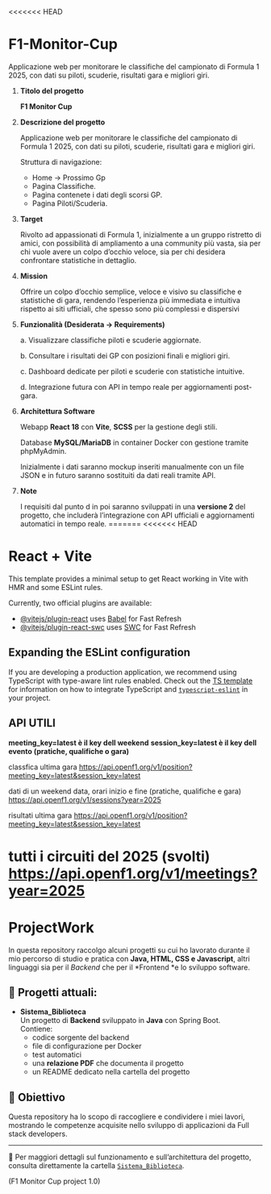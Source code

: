 <<<<<<< HEAD
# F1-Monitor-Cup
Applicazione web per monitorare le classifiche del campionato di Formula 1 2025, con dati su piloti, scuderie, risultati gara e migliori giri.

1. **Titolo del progetto**
    
    **F1 Monitor Cup**
    
2. **Descrizione del progetto**
    
    Applicazione web per monitorare le classifiche del campionato di Formula 1 2025, con dati su piloti, scuderie, risultati gara e migliori giri.
    
    Struttura di navigazione:
    
    - Home → Prossimo Gp
    - Pagina Classifiche.
    - Pagina contenete i dati degli scorsi GP.
    - Pagina Piloti/Scuderia.
3. **Target**
    
    Rivolto ad appassionati di Formula 1, inizialmente a un gruppo ristretto di amici, con possibilità di ampliamento a una community più vasta, sia per chi vuole avere un colpo d’occhio veloce, sia per chi desidera confrontare statistiche in dettaglio.
    
4. **Mission**
    
    Offrire un colpo d’occhio semplice, veloce e visivo su classifiche e statistiche di gara, rendendo l’esperienza più immediata e intuitiva rispetto ai siti ufficiali, che spesso sono più complessi e dispersivi
    
5. **Funzionalità (Desiderata → Requirements)**
    
    a. Visualizzare classifiche piloti e scuderie aggiornate.
    
    b. Consultare i risultati dei GP con posizioni finali e migliori giri.
    
    c. Dashboard dedicate per piloti e scuderie con statistiche intuitive.
    
    d. Integrazione futura con API in tempo reale per aggiornamenti post-gara.
    
6. **Architettura Software**
    
    Webapp **React 18** con **Vite**, **SCSS** per la gestione degli stili.
    
    Database **MySQL/MariaDB** in container Docker con gestione tramite phpMyAdmin.
    
    Inizialmente i dati saranno mockup inseriti manualmente con un file JSON e in futuro saranno sostituiti da dati reali tramite API.
    
7. **Note**
    
    I requisiti dal punto d in poi saranno sviluppati in una **versione 2** del progetto, che includerà l’integrazione con API ufficiali e aggiornamenti automatici in tempo reale.
=======
<<<<<<< HEAD
# React + Vite

This template provides a minimal setup to get React working in Vite with HMR and some ESLint rules.

Currently, two official plugins are available:

- [@vitejs/plugin-react](https://github.com/vitejs/vite-plugin-react/blob/main/packages/plugin-react) uses [Babel](https://babeljs.io/) for Fast Refresh
- [@vitejs/plugin-react-swc](https://github.com/vitejs/vite-plugin-react/blob/main/packages/plugin-react-swc) uses [SWC](https://swc.rs/) for Fast Refresh

## Expanding the ESLint configuration

If you are developing a production application, we recommend using TypeScript with type-aware lint rules enabled. Check out the [TS template](https://github.com/vitejs/vite/tree/main/packages/create-vite/template-react-ts) for information on how to integrate TypeScript and [`typescript-eslint`](https://typescript-eslint.io) in your project.

## API UTILI
**meeting_key=latest è il key dell weekend**
**session_key=latest è il key dell evento (pratiche, qualifiche o gara)**

classfica ultima gara 
https://api.openf1.org/v1/position?meeting_key=latest&session_key=latest

dati di un weekend data, orari inizio e fine (pratiche, qualifiche e gara)
https://api.openf1.org/v1/sessions?year=2025

risultati ultima gara
https://api.openf1.org/v1/position?meeting_key=latest&session_key=latest

tutti i circuiti del 2025 (svolti)
https://api.openf1.org/v1/meetings?year=2025
=======
# ProjectWork

In questa repository raccolgo alcuni progetti su cui ho lavorato durante il mio percorso di studio e pratica con **Java, HTML, CSS e Javascript**, altri linguaggi sia per il *Backend* che per il *Frontend *e lo sviluppo software.

## 📌 Progetti attuali:

- **Sistema_Biblioteca**  
  Un progetto di **Backend** sviluppato in **Java** con Spring Boot.  
  Contiene:
  - codice sorgente del backend
  - file di configurazione per Docker
  - test automatici
  - una **relazione PDF** che documenta il progetto
  - un README dedicato nella cartella del progetto

## 🎯 Obiettivo
Questa repository ha lo scopo di raccogliere e condividere i miei lavori, mostrando le competenze acquisite nello sviluppo di applicazioni da Full stack developers.

---

📂 Per maggiori dettagli sul funzionamento e sull’architettura del progetto, consulta direttamente la cartella [`Sistema_Biblioteca`](./Sistema_Biblioteca).

(F1 Monitor Cup project 1.0)
